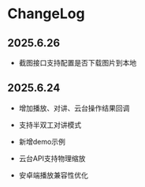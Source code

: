 # ChangeLog

## 2025.6.26

- 截图接口支持配置是否下载图片到本地

## 2025.6.24

- 增加播放、对讲、云台操作结果回调

- 支持半双工对讲模式

- 新增demo示例

- 云台API支持物理缩放

- 安卓端播放兼容性优化

